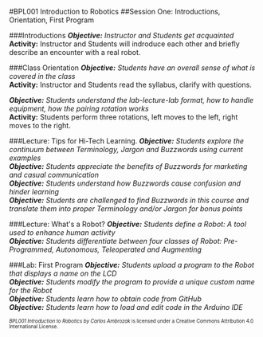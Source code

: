 #BPL001 Introduction to Robotics
##Session One: Introductions, Orientation, First Program

###Introductions
_**Objective:** Instructor and Students get acquainted_<br>
**Activity:** Instructor and Students will indroduce each other and briefly describe an encounter with a real robot.

###Class Orientation
_**Objective:** Students have an overall sense of what is covered in the class_<br>
**Activity:** Instructor and Students read the syllabus, clarify with questions.

_**Objective:** Students understand the lab-lecture-lab format, how to handle equipment, how the pairing rotation works_<br>
**Activity:** Students perform three rotations, left moves to the left, right moves to the right. 

###Lecture: Tips for Hi-Tech Learning.
_**Objective:** Students explore the continuum between Terminology, Jargon and Buzzwords using current examples_<br>
_**Objective:** Students appreciate the benefits of Buzzwords for marketing and casual communication_<br>
_**Objective:** Students understand how Buzzwords cause confusion and hinder learning_<br>
_**Objective:** Students are challenged to find Buzzwords in this course and translate them into proper Terminology and/or Jargon for bonus points_<br>

###Lecture: What's a Robot?
_**Objective:** Students define a Robot: A tool used to enhance human activity_<br>
_**Objective:** Students differentiate between four classes of Robot: Pre-Programmed, Autonomous, Teleoperated and Augmenting_<br>

###Lab: First Program
_**Objective:** Students upload a program to the Robot that displays a name on the LCD_<br>
_**Objective:** Students modify the program to provide a unique custom name for the Robot_<br>
_**Objective:** Students learn how to obtain code from GitHub_<br>
_**Objective:** Students learn how to load and edit code in the Arduino IDE_<br>

<sup><sub>*BPL001 Introduction to Robotics by Carlos Ambrozak* is licensed under a Creative Commons Attribution 4.0 International License.</sub></sup>
